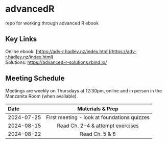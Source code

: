 # advancedR
repo for working through advanced R ebook

## Key Links
Online ebook: [https://adv-r.hadley.nz/index.html](https://adv-r.hadley.nz/index.html)  
Solutions: https://advanced-r-solutions.rbind.io/

## Meeting Schedule

Meetings are weekly on Thursdays at 12:30pm, online and in person in the Manzanita Room (when available). 

| Date       | Materials & Prep          |
|:-----------|:-------------------------:|
| 2024-07-25 | First meeting - look at foundations quizzes |
| 2024-08-15 | Read Ch. 2-4 & attempt exercises |
| 2024-08-22 | Read Ch. 5 & 6 |

